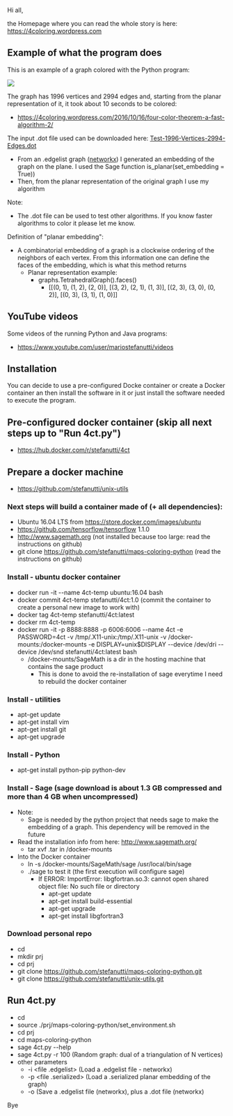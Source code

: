 Hi all,

the Homepage where you can read the whole story is here: https://4coloring.wordpress.com

## Example of what the program does

This is an example of a graph colored with the Python program:
<p>
  <a href="https://github.com/stefanutti/maps-coloring-python/blob/master/graphs_created_and_colored/Test-1996-Vertices-2994-Edges.png">
    <img src="https://github.com/stefanutti/maps-coloring-python/blob/master/graphs_created_and_colored/Test-1996-Vertices-2994-Edges-small.png">
  </a>
</p>

The graph has 1996 vertices and 2994 edges and, starting from the planar representation of it, it took about 10 seconds to be colored:
- https://4coloring.wordpress.com/2016/10/16/four-color-theorem-a-fast-algorithm-2/

The input .dot file used can be downloaded here: <a href="https://github.com/stefanutti/maps-coloring-python/blob/master/graphs_created_and_colored/Test-1996-Vertices-2994-Edges.dot">Test-1996-Vertices-2994-Edges.dot</a>
- From an .edgelist graph (<a href="https://networkx.github.io/documentation/networkx-1.9.1/reference/readwrite.edgelist.html">networkx</a>) I generated an embedding of the graph on the plane. I used the Sage function is_planar(set_embedding = True)) 
- Then, from the planar representation of the original graph I use my algorithm

Note:
- The .dot file can be used to test other algorithms. If you know faster algorithms to color it please let me know.

Definition of "planar embedding":
- A combinatorial embedding of a graph is a clockwise ordering of the neighbors of each vertex. From this information one can define the faces of the embedding, which is what this method returns
  - Planar representation example:
    - graphs.TetrahedralGraph().faces()
      - [[(0, 1), (1, 2), (2, 0)], [(3, 2), (2, 1), (1, 3)], [(2, 3), (3, 0), (0, 2)], [(0, 3), (3, 1), (1, 0)]]

## YouTube videos

Some videos of the running Python and Java programs:
- https://www.youtube.com/user/mariostefanutti/videos

## Installation

You can decide to use a pre-configured Docke container or create a Docker container an then install the software in it or just install the software needed to execute the program.

## Pre-configured docker container (skip all next steps up to "Run 4ct.py")
- https://hub.docker.com/r/stefanutti/4ct

## Prepare a docker machine
- https://github.com/stefanutti/unix-utils

### Next steps will build a container made of (+ all dependencies):
- Ubuntu 16.04 LTS from https://store.docker.com/images/ubuntu
- https://github.com/tensorflow/tensorflow 1.1.0
- http://www.sagemath.org (not installed because too large: read the instructions on github)
- git clone https://github.com/stefanutti/maps-coloring-python (read the instructions on github)

### Install - ubuntu docker container
- docker run -it --name 4ct-temp ubuntu:16.04 bash
- docker commit 4ct-temp stefanutti/4ct:1.0 (commit the container to create a personal new image to work with)
- docker tag 4ct-temp stefanutti/4ct:latest
- docker rm 4ct-temp
- docker run -it -p 8888:8888 -p 6006:6006 --name 4ct -e PASSWORD=4ct -v /tmp/.X11-unix:/tmp/.X11-unix -v /docker-mounts:/docker-mounts -e DISPLAY=unix$DISPLAY --device /dev/dri --device /dev/snd stefanutti/4ct:latest bash
  - /docker-mounts/SageMath is a dir in the hosting machine that contains the sage product
    - This is done to avoid the re-installation of sage everytime I need to rebuild the docker container

### Install - utilities
- apt-get update
- apt-get install vim
- apt-get install git
- apt-get upgrade

### Install - Python
- apt-get install python-pip python-dev

### Install - Sage (sage download is about 1.3 GB compressed and more than 4 GB when uncompressed)
- Note:
  - Sage is needed by the python project that needs sage to make the embedding of a graph. This dependency will be removed in the future
- Read the installation info from here: http://www.sagemath.org/
  - tar xvf <sage file name>.tar in /docker-mounts
- Into the Docker container
  - ln -s /docker-mounts/SageMath/sage /usr/local/bin/sage
  - ./sage to test it (the first execution will configure sage)
    - If ERROR: ImportError: libgfortran.so.3: cannot open shared object file: No such file or directory
      - apt-get update
      - apt-get install build-essential
      - apt-get upgrade
      - apt-get install libgfortran3
    
### Download personal repo
- cd
- mkdir prj
- cd prj
- git clone https://github.com/stefanutti/maps-coloring-python.git
- git clone https://github.com/stefanutti/unix-utils.git

## Run 4ct.py
- cd
- source ./prj/maps-coloring-python/set_environment.sh
- cd prj
- cd maps-coloring-python
- sage 4ct.py --help
- sage 4ct.py -r 100 (Random graph: dual of a triangulation of N vertices)
- other parameters
  - -i <file .edgelist> (Load a .edgelist file - networkx)
  - -p <file .serialized> (Load a .serialized planar embedding of the graph)
  - -o <file name without extension> (Save a .edgelist file (networkx), plus a .dot file (networkx)

Bye
